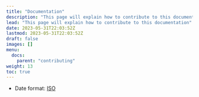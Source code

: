 ```yaml
---
title: "Documentation"
description: "This page will explain how to contribute to this documentation"
lead: "This page will explain how to contribute to this documentation"
date: 2023-05-31T22:03:52Z
lastmod: 2023-05-31T22:03:52Z
draft: false
images: []
menu:
  docs:
    parent: "contributing"
weight: 13
toc: true
---
```


- Date format: [ISO](https://greenwichmeantime.com/articles/clocks/iso)
